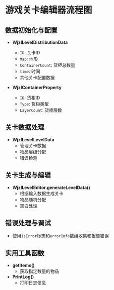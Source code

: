 # 游戏关卡编辑器流程图

## 数据初始化与配置
- **WjzlLevelDistributionData**
  - `ID`: 关卡ID
  - `Map`: 地形
  - `ContainerCount`: 货柜总数量
  - `time`: 时间
  - 其他关卡配置数据

- **WjzlContainerProperty**
  - `ID`: 货柜ID
  - `Type`: 货柜类型
  - `LayerCount`: 货柜层数

## 关卡数据处理
- **WjzlLevelLevelData**
  - 管理关卡数据
  - 物品层级分配
  - 错误检测

## 关卡生成与编辑
- **WjzlLevelEditor.generateLevelData()**
  - 根据输入数据生成关卡
  - 物品随机分配
  - 空白处理

## 错误处理与调试
- 使用`isError`标志和`errorInfo`数组收集和报告错误

## 实用工具函数
- **getItems()**
  - 获取指定数量的物品
- **PrintLog()**
  - 打印日志信息

<!--stackedit_data:
eyJoaXN0b3J5IjpbNzg1NDcwNTMxXX0=
-->